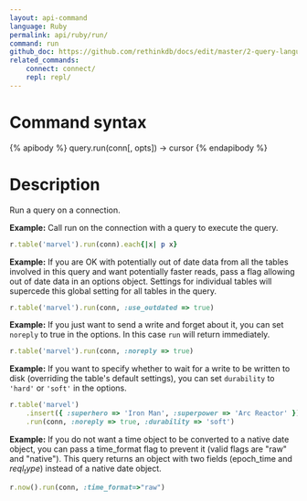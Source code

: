 ```yaml
---
layout: api-command 
language: Ruby
permalink: api/ruby/run/
command: run
github_doc: https://github.com/rethinkdb/docs/edit/master/2-query-language/api/ruby/accessing-rql/run.md
related_commands:
    connect: connect/
    repl: repl/
---
```


# Command syntax #

{% apibody %}
query.run(conn[, opts]) &rarr; cursor
{% endapibody %}

# Description #

Run a query on a connection.

__Example:__ Call run on the connection with a query to execute the query.

```rb
r.table('marvel').run(conn).each{|x| p x}
```


__Example:__ If you are OK with potentially out of date data from all the tables
involved in this query and want potentially faster reads, pass a flag allowing out of
date data in an options object. Settings for individual tables will supercede this global
setting for all tables in the query.

```rb
r.table('marvel').run(conn, :use_outdated => true)
```


__Example:__ If you just want to send a write and forget about it, you can set `noreply` to true in the options. In this case `run` will return immediately.


```rb
r.table('marvel').run(conn, :noreply => true)
```


__Example:__ If you want to specify whether to wait for a write to be written to disk
(overriding the table's default settings), you can set `durability` to `'hard'` or
`'soft'` in the options.

```rb
r.table('marvel')
    .insert({ :superhero => 'Iron Man', :superpower => 'Arc Reactor' })
    .run(conn, :noreply => true, :durability => 'soft')
```

__Example:__ If you do not want a time object to be converted to a native date object,
you can pass a time_format flag to prevent it (valid flags are "raw" and "native").
This query returns an object with two fields (epoch_time and $reql_type$) instead of a
native date object.

```rb
r.now().run(conn, :time_format=>"raw")
```
